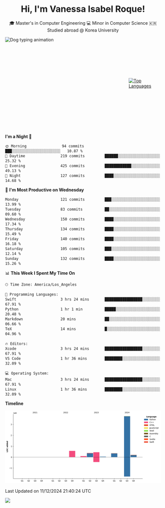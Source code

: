 <h1 align="center">Hi, I'm Vanessa Isabel Roque!</h1>

<p align="center"> 🎓 Master's in Computer Engineering 💻 Minor in Computer Science 🇰🇷 Studied abroad @ Korea University <br></p>
<div style="display: flex; justify-content: center; align-items: center;">
  <img src="https://cdn.dribbble.com/users/859807/screenshots/6284055/benny_typing_1.gif" width="400" height="300" alt="Dog typing animation">
  <a href="https://github.com/anuraghazra/github-readme-stats">
    <img src="https://github-readme-stats.vercel.app/api/top-langs/?username=vroque19" alt="Top Languages" width="400" height="300">
  </a>
</div>

 
<!--START_SECTION:waka-->
**I'm a Night 🦉** 

```text
🌞 Morning                94 commits          ███░░░░░░░░░░░░░░░░░░░░░░   10.87 % 
🌆 Daytime                219 commits         ██████░░░░░░░░░░░░░░░░░░░   25.32 % 
🌃 Evening                425 commits         ████████████░░░░░░░░░░░░░   49.13 % 
🌙 Night                  127 commits         ████░░░░░░░░░░░░░░░░░░░░░   14.68 % 
```
📅 **I'm Most Productive on Wednesday** 

```text
Monday                   121 commits         ███░░░░░░░░░░░░░░░░░░░░░░   13.99 % 
Tuesday                  83 commits          ██░░░░░░░░░░░░░░░░░░░░░░░   09.60 % 
Wednesday                150 commits         ████░░░░░░░░░░░░░░░░░░░░░   17.34 % 
Thursday                 134 commits         ████░░░░░░░░░░░░░░░░░░░░░   15.49 % 
Friday                   140 commits         ████░░░░░░░░░░░░░░░░░░░░░   16.18 % 
Saturday                 105 commits         ███░░░░░░░░░░░░░░░░░░░░░░   12.14 % 
Sunday                   132 commits         ████░░░░░░░░░░░░░░░░░░░░░   15.26 % 
```


📊 **This Week I Spent My Time On** 

```text
🕑︎ Time Zone: America/Los_Angeles

💬 Programming Languages: 
Swift                    3 hrs 24 mins       █████████████████░░░░░░░░   67.91 % 
Python                   1 hr 1 min          █████░░░░░░░░░░░░░░░░░░░░   20.48 % 
Markdown                 20 mins             ██░░░░░░░░░░░░░░░░░░░░░░░   06.66 % 
TeX                      14 mins             █░░░░░░░░░░░░░░░░░░░░░░░░   04.96 % 

🔥 Editors: 
Xcode                    3 hrs 24 mins       █████████████████░░░░░░░░   67.91 % 
VS Code                  1 hr 36 mins        ████████░░░░░░░░░░░░░░░░░   32.09 % 

💻 Operating System: 
Mac                      3 hrs 24 mins       █████████████████░░░░░░░░   67.91 % 
Linux                    1 hr 36 mins        ████████░░░░░░░░░░░░░░░░░   32.09 % 
```

**Timeline**

![Lines of Code chart](https://raw.githubusercontent.com/vroque19/vroque19/main/assets/bar_graph.png)


 Last Updated on 11/12/2024 21:40:24 UTC
<!--END_SECTION:waka-->
![](https://komarev.com/ghpvc/?username=vroque19&color=b2a3dc&style=flat-square)
